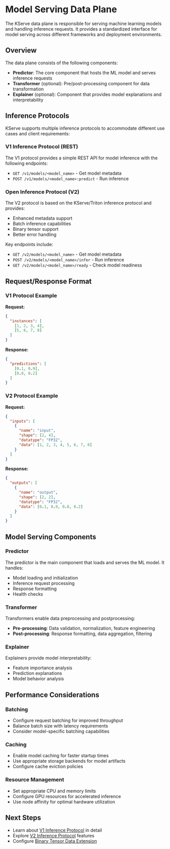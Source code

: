# Model Serving Data Plane

The KServe data plane is responsible for serving machine learning models and handling inference requests. It provides a standardized interface for model serving across different frameworks and deployment environments.

## Overview

The data plane consists of the following components:

- **Predictor**: The core component that hosts the ML model and serves inference requests
- **Transformer** (optional): Pre/post-processing component for data transformation
- **Explainer** (optional): Component that provides model explanations and interpretability

## Inference Protocols

KServe supports multiple inference protocols to accommodate different use cases and client requirements:

### V1 Inference Protocol (REST)
The V1 protocol provides a simple REST API for model inference with the following endpoints:

- `GET /v1/models/<model_name>` - Get model metadata
- `POST /v1/models/<model_name>:predict` - Run inference

### Open Inference Protocol (V2)
The V2 protocol is based on the KServe/Triton inference protocol and provides:

- Enhanced metadata support
- Batch inference capabilities
- Binary tensor support
- Better error handling

Key endpoints include:
- `GET /v2/models/<model_name>` - Get model metadata
- `POST /v2/models/<model_name>/infer` - Run inference
- `GET /v2/models/<model_name>/ready` - Check model readiness

## Request/Response Format

### V1 Protocol Example

**Request:**
```json
{
  "instances": [
    [1, 2, 3, 4],
    [5, 6, 7, 8]
  ]
}
```

**Response:**
```json
{
  "predictions": [
    [0.1, 0.9],
    [0.8, 0.2]
  ]
}
```

### V2 Protocol Example

**Request:**
```json
{
  "inputs": [
    {
      "name": "input",
      "shape": [2, 4],
      "datatype": "FP32",
      "data": [1, 2, 3, 4, 5, 6, 7, 8]
    }
  ]
}
```

**Response:**
```json
{
  "outputs": [
    {
      "name": "output",
      "shape": [2, 2],
      "datatype": "FP32",
      "data": [0.1, 0.9, 0.8, 0.2]
    }
  ]
}
```

## Model Serving Components

### Predictor
The predictor is the main component that loads and serves the ML model. It handles:
- Model loading and initialization
- Inference request processing
- Response formatting
- Health checks

### Transformer
Transformers enable data preprocessing and postprocessing:
- **Pre-processing**: Data validation, normalization, feature engineering
- **Post-processing**: Response formatting, data aggregation, filtering

### Explainer
Explainers provide model interpretability:
- Feature importance analysis
- Prediction explanations
- Model behavior analysis

## Performance Considerations

### Batching
- Configure request batching for improved throughput
- Balance batch size with latency requirements
- Consider model-specific batching capabilities

### Caching
- Enable model caching for faster startup times
- Use appropriate storage backends for model artifacts
- Configure cache eviction policies

### Resource Management
- Set appropriate CPU and memory limits
- Configure GPU resources for accelerated inference
- Use node affinity for optimal hardware utilization

## Next Steps

- Learn about [V1 Inference Protocol](./v1_protocol.md) in detail
- Explore [V2 Inference Protocol](./v2_protocol.md) features
- Configure [Binary Tensor Data Extension](./binary_tensor_data_extension.md)
